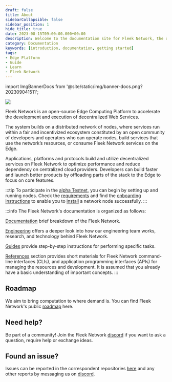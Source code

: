 ```yaml
---
draft: false
title: About
sidebarCollapsible: false
sidebar_position: 1
hide_title: true
date: 2023-08-15T09:00:00.000+00:00
description: Welcome to the documentation site for Fleek Network, the decentralized content and application layer built on established decentralized storage protocols combined with high-speed caching and an effective delivery layer.
category: Documentation
keywords: [introduction, documentation, getting started]
tags:
- Edge Platform
- Guide
- Learn
- Fleek Network
---
```


import ImgBannerDocs from '@site/static/img/banner-docs.png?202309041511';

<img className="banner" src={ImgBannerDocs} />

Fleek Network is an open-source Edge Computing Platform to accelerate the development and execution of decentralized Web Services.

The system builds on a distributed network of nodes, where services run within a fair and incentivized ecosystem constituted by an open community of developers and operators who can operate nodes, build services that use the network’s resources, or consume Fleek Network services on the Edge.

Applications, platforms and protocols build and utilize decentralized services on Fleek Network to optimize performance and reduce dependency on centralized cloud providers. Developers can build faster and launch better products by offloading parts of the stack to the Edge to focus on core features.

:::tip
To participate in the [alpha Testnet](/docs/roadmap), you can begin by setting up and running nodes. Check the [requirements](/docs/node/requirements) and find the [onboarding instructions](/docs/node/testnet-onboarding) to enable you to [install](/docs/node/install) a network node successfully.
:::

:::info
The Fleek Network's documentation is organized as follows:

[Documentation](/docs) brief breakdown of the Fleek Network.

[Engineering](/blog) offers a deeper look into how our engineering team works, research, and technology behind Fleek Network.

[Guides](/guides) provide step-by-step instructions for performing specific tasks.

[References](/references) section provides short materials for Fleek Network command-line interfaces (CLIs), and application programming interfaces (APIs) for managing the resources and development. It is assumed that you already have a basic understanding of important concepts.
:::

## Roadmap

We aim to bring computation to where demand is. You can find Fleek Network's public [roadmap](/docs/roadmap) here.

## Need help?

Be part of a community! Join the Fleek Network [discord](https://discord.gg/fleek) if you want to ask a question, require help or exchange ideas.

## Found an issue?

Issues can be reported in the correspondent repositories [here](https://github.com/fleek-network) and any other reports by messaging us on [discord](https://discord.gg/fleek).
